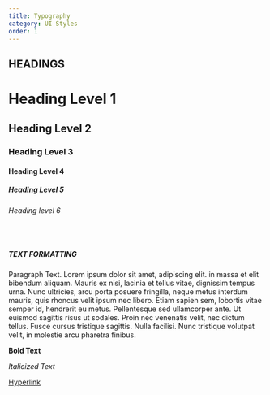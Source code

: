 ```yaml
---
title: Typography
category: UI Styles
order: 1
---
```



## HEADINGS

# Heading Level 1

## Heading Level 2

### Heading Level 3

#### Heading Level 4

##### Heading Level 5

###### Heading level 6

&nbsp;

##### TEXT FORMATTING

Paragraph Text. Lorem ipsum dolor sit amet, adipiscing elit. in massa et elit bibendum aliquam. Mauris ex nisi, lacinia et tellus vitae, dignissim tempus urna. Nunc ultricies, arcu porta posuere fringilla, neque metus interdum mauris, quis rhoncus velit ipsum nec libero. Etiam sapien sem, lobortis vitae semper id, hendrerit eu metus. Pellentesque sed ullamcorper ante. Ut euismod sagittis risus ut sodales. Proin nec venenatis velit, nec dictum tellus. Fusce cursus tristique sagittis. Nulla facilisi. Nunc tristique volutpat velit, in molestie arcu pharetra finibus.

**Bold Text**

*Italicized Text*

[Hyperlink](#)